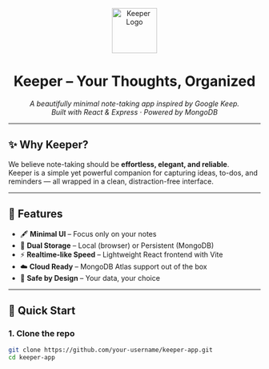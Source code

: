 <!-- Banner -->
<p align="center">
  <img src="https://raw.githubusercontent.com/simple-icons/simple-icons/develop/icons/googlekeep.svg" width="90" alt="Keeper Logo"/>
</p>

<h1 align="center">Keeper – Your Thoughts, Organized</h1>

<p align="center">
  <em>A beautifully minimal note-taking app inspired by Google Keep.<br/>
  Built with React & Express · Powered by MongoDB</em>
</p>

---

## ✨ Why Keeper?

We believe note-taking should be **effortless, elegant, and reliable**.  
Keeper is a simple yet powerful companion for capturing ideas, to-dos, and reminders — all wrapped in a clean, distraction-free interface.

---

## 🌟 Features

- 🖋️ **Minimal UI** – Focus only on your notes  
- 💾 **Dual Storage** – Local (browser) or Persistent (MongoDB)  
- ⚡ **Realtime-like Speed** – Lightweight React frontend with Vite  
- ☁️ **Cloud Ready** – MongoDB Atlas support out of the box  
- 🔐 **Safe by Design** – Your data, your choice  

---

## 🚀 Quick Start

### 1. Clone the repo
```bash
git clone https://github.com/your-username/keeper-app.git
cd keeper-app
